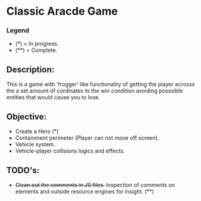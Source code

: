 # Classic Aracde Game

### Legend
- (*) = In progress.
- (**) = Complete.

## Description:

This is a game with 'frogger' like functionality of getting the player acrosss the a set amount of cordinates to the win condition avoiding posssible entities that would cause you to lose.

## Objective:
- Create a Hero (*)
- Containment perimeter (Player can not move off screen).
- Vehicle system.
- Vehicle-player collisions logics and effects.

## TODO's:
- ~~Clean out the comments in JS files.~~ Inspection of comments on elements and outside resource engines for insight. (**)